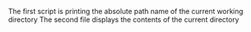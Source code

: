 The first script is printing the absolute path name of the current working directory
The second file displays the contents of the current directory
